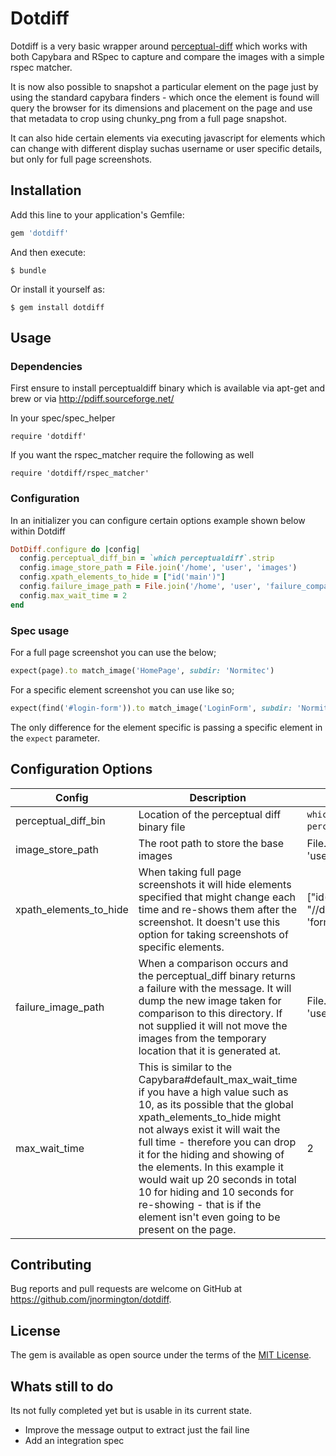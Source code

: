 # Dotdiff

Dotdiff is a very basic wrapper around [perceptual-diff](http://pdiff.sourceforge.net/) which works with both Capybara and RSpec to capture and compare the images with a simple rspec matcher.

It is now also possible to snapshot a particular element on the page just by using the standard capybara finders - which once the element is found will query the browser for its dimensions and placement on the page and use that metadata to crop using chunky_png from a full page snapshot.

It can also hide certain elements via executing javascript for elements which can change with different display suchas username or user specific details, but only for full page screenshots.

## Installation

Add this line to your application's Gemfile:

```ruby
gem 'dotdiff'
```

And then execute:

    $ bundle

Or install it yourself as:

    $ gem install dotdiff


## Usage

### Dependencies
First ensure to install perceptualdiff binary which is available via apt-get and brew or via http://pdiff.sourceforge.net/

In your spec/spec_helper
```
require 'dotdiff'
```

If you want the rspec_matcher require the following as well
```
require 'dotdiff/rspec_matcher'
```

### Configuration
In an initializer you can configure certain options example shown below within Dotdiff

```ruby
DotDiff.configure do |config|
  config.perceptual_diff_bin = `which perceptualdiff`.strip
  config.image_store_path = File.join('/home', 'user', 'images')
  config.xpath_elements_to_hide = ["id('main')"]
  config.failure_image_path = File.join('/home', 'user', 'failure_comparisions')
  config.max_wait_time = 2
end
```

### Spec usage

For a full page screenshot you can use the below;

```ruby
expect(page).to match_image('HomePage', subdir: 'Normitec')
```

For a specific element screenshot you can use like so;

```ruby
expect(find('#login-form')).to match_image('LoginForm', subdir: 'Normitec')
```

The only difference for the element specific is passing a specific element in the `expect` parameter.

## Configuration Options

| Config                 | Description                                                                                                                                                                                                                                                                                                                                                                                                                                         | Example                                               | Default                        | Required |
|------------------------|-----------------------------------------------------------------------------------------------------------------------------------------------------------------------------------------------------------------------------------------------------------------------------------------------------------------------------------------------------------------------------------------------------------------------------------------------------|-------------------------------------------------------|--------------------------------|----------|
| perceptual_diff_bin    | Location of the perceptual diff binary file                                                                                                                                                                                                                                                                                                                                                                                                         | `which perceptualdiff`.strip                          | N/A                            | Yes      |
| image_store_path       | The root path to store the base images                                                                                                                                                                                                                                                                                                                                                                                                              | File.join('/home', 'user','images')                   | nil                            | Yes      |
| xpath_elements_to_hide | When taking full page screenshots it will hide elements specified that might change each time and re-shows them after the screenshot.  It doesn't use this option for taking screenshots of specific elements.                                                                                                                                                                                                                                      | ["id('main')", "//div[contains(@class, 'formy'])[1]"] | []                             | No       |
| failure_image_path     | When a comparison occurs and the perceptual_diff binary returns a failure with the message. It will dump the new image taken for comparison to this directory.  If not supplied it will not move the images from the temporary location that it is generated at.                                                                                                                                                                                    | File.join('/home', 'user','failures')                 | nil                            | No       |
| max_wait_time          | This is similar to the Capybara#default_max_wait_time if you have a high value such as 10, as its possible that the  global xpath_elements_to_hide might not always exist it will wait the full time - therefore you can drop it for the hiding and showing of the elements.  In this example it would wait up 20 seconds in total 10 for hiding and 10 seconds for re-showing - that is if the element isn't even going to be present on the page. | 2                                                     | Capybara#default_max_wait_time | No       |

## Contributing

Bug reports and pull requests are welcome on GitHub at https://github.com/jnormington/dotdiff.


## License

The gem is available as open source under the terms of the [MIT License](http://opensource.org/licenses/MIT).

## Whats still to do

Its not fully completed yet but is usable in its current state.
 - Improve the message output to extract just the fail line
 - Add an integration spec
